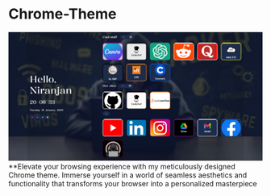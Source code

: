 # Chrome-Theme
<a><img src="photo_2024-01-16_21-10-39.jpg"></a>
**Elevate your browsing experience with my meticulously designed Chrome theme. Immerse yourself in a world of seamless aesthetics and functionality that transforms your browser into a personalized masterpiece
